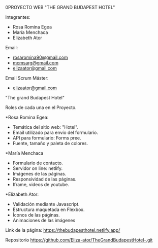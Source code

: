 0PROYECTO WEB "THE GRAND BUDAPEST HOTEL"

Integrantes:
- Rosa Romina Egea
- María Menchaca
- Elizabeth Ator

Email:
- rosaromina90@gmail.com
- mcmsarg@gmail.com
- elizaator@gmail.com

Email Scrum Máster:
- elizaator@gmail.com


"The grand Budapest Hotel"


Roles de cada una en el Proyecto.

*Rosa Romina Egea:
- Temática del sitio web: "Hotel".
- Email utilizado para envío del formulario.
- API para formulario: Forms pree.
- Fuente, tamaño y paleta de colores.

*María Menchaca
- Formulario de contacto.
- Servidor on line: netlify.
- Imágenes de las páginas.
- Responsividad de las páginas.
- Iframe, videos de youtube. 

*Elizabeth Ator: 
- Validación mediante Javascript.
- Estructura maquetada en Flexbox.
- Íconos de las páginas.
- Animaciones de las imágenes


Link de la página: 
		  https://thebudapesthotel.netlify.app/

Repositorio
	   https://github.com/Eliza-ator/TheGrandBudapestHotel-.git
